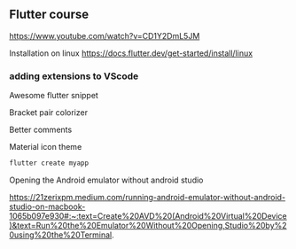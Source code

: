 ## Flutter course 
https://www.youtube.com/watch?v=CD1Y2DmL5JM 

Installation on linux
https://docs.flutter.dev/get-started/install/linux 

### adding extensions to VScode

Awesome flutter snippet 

Bracket pair colorizer

Better comments

Material icon theme 

```bash
flutter create myapp
```

Opening the Android emulator without android studio 

https://21zerixpm.medium.com/running-android-emulator-without-android-studio-on-macbook-1065b097e930#:~:text=Create%20AVD%20(Android%20Virtual%20Device)&text=Run%20the%20Emulator%20Without%20Opening,Studio%20by%20using%20the%20Terminal. 

